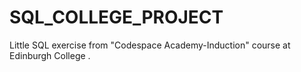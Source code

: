 # SQL_COLLEGE_PROJECT
Little SQL exercise from "Codespace Academy-Induction" course at Edinburgh College .
